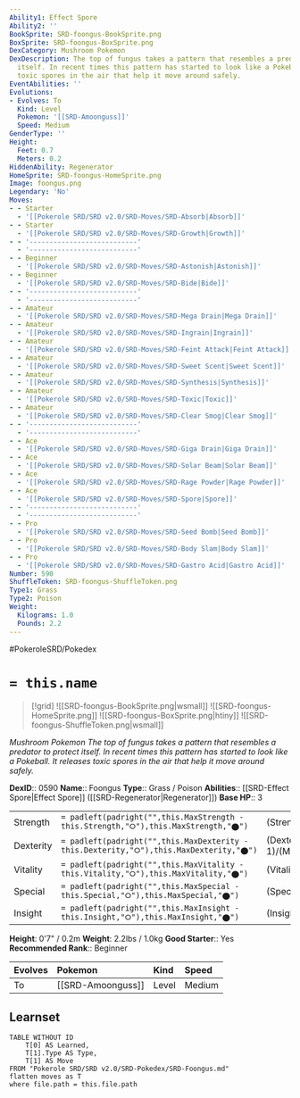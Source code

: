 ```yaml
---
Ability1: Effect Spore
Ability2: ''
BookSprite: SRD-foongus-BookSprite.png
BoxSprite: SRD-foongus-BoxSprite.png
DexCategory: Mushroom Pokemon
DexDescription: The top of fungus takes a pattern that resembles a predator to protect
  itself. In recent times this pattern has started to look like a Pokeball. It releases
  toxic spores in the air that help it move around safely.
EventAbilities: ''
Evolutions:
- Evolves: To
  Kind: Level
  Pokemon: '[[SRD-Amoonguss]]'
  Speed: Medium
GenderType: ''
Height:
  Feet: 0.7
  Meters: 0.2
HiddenAbility: Regenerator
HomeSprite: SRD-foongus-HomeSprite.png
Image: foongus.png
Legendary: 'No'
Moves:
- - Starter
  - '[[Pokerole SRD/SRD v2.0/SRD-Moves/SRD-Absorb|Absorb]]'
- - Starter
  - '[[Pokerole SRD/SRD v2.0/SRD-Moves/SRD-Growth|Growth]]'
- - '---------------------------'
  - '---------------------------'
- - Beginner
  - '[[Pokerole SRD/SRD v2.0/SRD-Moves/SRD-Astonish|Astonish]]'
- - Beginner
  - '[[Pokerole SRD/SRD v2.0/SRD-Moves/SRD-Bide|Bide]]'
- - '---------------------------'
  - '---------------------------'
- - Amateur
  - '[[Pokerole SRD/SRD v2.0/SRD-Moves/SRD-Mega Drain|Mega Drain]]'
- - Amateur
  - '[[Pokerole SRD/SRD v2.0/SRD-Moves/SRD-Ingrain|Ingrain]]'
- - Amateur
  - '[[Pokerole SRD/SRD v2.0/SRD-Moves/SRD-Feint Attack|Feint Attack]]'
- - Amateur
  - '[[Pokerole SRD/SRD v2.0/SRD-Moves/SRD-Sweet Scent|Sweet Scent]]'
- - Amateur
  - '[[Pokerole SRD/SRD v2.0/SRD-Moves/SRD-Synthesis|Synthesis]]'
- - Amateur
  - '[[Pokerole SRD/SRD v2.0/SRD-Moves/SRD-Toxic|Toxic]]'
- - Amateur
  - '[[Pokerole SRD/SRD v2.0/SRD-Moves/SRD-Clear Smog|Clear Smog]]'
- - '---------------------------'
  - '---------------------------'
- - Ace
  - '[[Pokerole SRD/SRD v2.0/SRD-Moves/SRD-Giga Drain|Giga Drain]]'
- - Ace
  - '[[Pokerole SRD/SRD v2.0/SRD-Moves/SRD-Solar Beam|Solar Beam]]'
- - Ace
  - '[[Pokerole SRD/SRD v2.0/SRD-Moves/SRD-Rage Powder|Rage Powder]]'
- - Ace
  - '[[Pokerole SRD/SRD v2.0/SRD-Moves/SRD-Spore|Spore]]'
- - '---------------------------'
  - '---------------------------'
- - Pro
  - '[[Pokerole SRD/SRD v2.0/SRD-Moves/SRD-Seed Bomb|Seed Bomb]]'
- - Pro
  - '[[Pokerole SRD/SRD v2.0/SRD-Moves/SRD-Body Slam|Body Slam]]'
- - Pro
  - '[[Pokerole SRD/SRD v2.0/SRD-Moves/SRD-Gastro Acid|Gastro Acid]]'
Number: 590
ShuffleToken: SRD-foongus-ShuffleToken.png
Type1: Grass
Type2: Poison
Weight:
  Kilograms: 1.0
  Pounds: 2.2
---
```


#PokeroleSRD/Pokedex

# `= this.name`

> [!grid]
> ![[SRD-foongus-BookSprite.png|wsmall]]
> ![[SRD-foongus-HomeSprite.png]]
> ![[SRD-foongus-BoxSprite.png|htiny]]
> ![[SRD-foongus-ShuffleToken.png|wsmall]]


*Mushroom Pokemon*
*The top of fungus takes a pattern that resembles a predator to protect itself. In recent times this pattern has started to look like a Pokeball. It releases toxic spores in the air that help it move around safely.*

**DexID**:: 0590
**Name**:: Foongus
**Type**:: Grass / Poison
**Abilities**:: [[SRD-Effect Spore|Effect Spore]] ([[SRD-Regenerator|Regenerator]])
**Base HP**:: 3

|           |                                                                                        |                                          |
| --------- | -------------------------------------------------------------------------------------- | ---------------------------------------- |
| Strength  | `= padleft(padright("",this.MaxStrength - this.Strength,"⭘"),this.MaxStrength,"⬤")`    | (Strength::2)/(MaxStrength::4)   |
| Dexterity | `= padleft(padright("",this.MaxDexterity - this.Dexterity,"⭘"),this.MaxDexterity,"⬤")` | (Dexterity:: 1)/(MaxDexterity::2) |
| Vitality  | `= padleft(padright("",this.MaxVitality - this.Vitality,"⭘"),this.MaxVitality,"⬤")`    | (Vitality::2)/(MaxVitality::4)   |
| Special   | `= padleft(padright("",this.MaxSpecial - this.Special,"⭘"),this.MaxSpecial,"⬤")`       | (Special::2)/(MaxSpecial::4)     |
| Insight   | `= padleft(padright("",this.MaxInsight - this.Insight,"⭘"),this.MaxInsight,"⬤")`       | (Insight::2)/(MaxInsight::4)     |

**Height**: 0'7" / 0.2m
**Weight**: 2.2lbs / 1.0kg
**Good Starter**:: Yes
**Recommended Rank**:: Beginner

| Evolves   | Pokemon           | Kind   | Speed   |
|:----------|:------------------|:-------|:--------|
| To        | [[SRD-Amoonguss]] | Level  | Medium  |

## Learnset

```dataview
TABLE WITHOUT ID
    T[0] AS Learned,
    T[1].Type AS Type,
    T[1] AS Move
FROM "Pokerole SRD/SRD v2.0/SRD-Pokedex/SRD-Foongus.md"
flatten moves as T
where file.path = this.file.path
```

